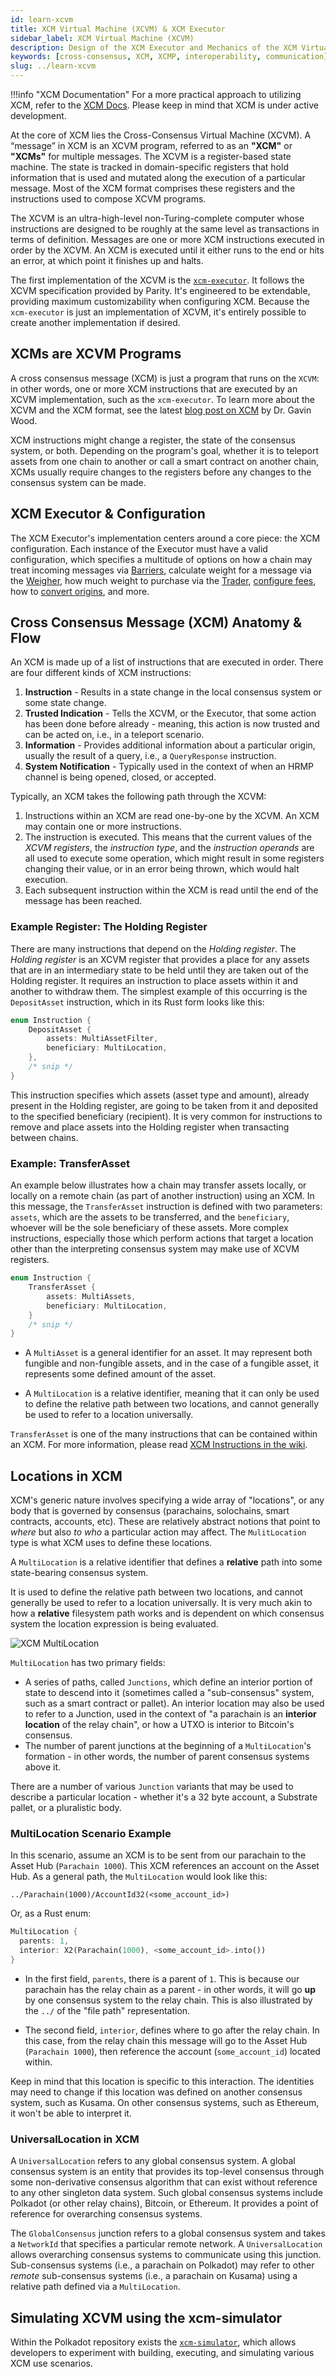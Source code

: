 ```yaml
---
id: learn-xcvm
title: XCM Virtual Machine (XCVM) & XCM Executor
sidebar_label: XCM Virtual Machine (XCVM)
description: Design of the XCM Executor and Mechanics of the XCM Virtual Machine.
keywords: [cross-consensus, XCM, XCMP, interoperability, communication]
slug: ../learn-xcvm
---
```


!!!info "XCM Documentation"
    For a more practical approach to utilizing XCM, refer to the [XCM Docs](./learn/xcm). Please keep in mind that XCM is under active development.

At the core of XCM lies the Cross-Consensus Virtual Machine (XCVM). A “message” in XCM is an XCVM
program, referred to as an **"XCM"** or **"XCMs"** for multiple messages. The XCVM is a
register-based state machine. The state is tracked in domain-specific registers that hold
information that is used and mutated along the execution of a particular message. Most of the XCM
format comprises these registers and the instructions used to compose XCVM programs.

The XCVM is an ultra-high-level non-Turing-complete computer whose instructions are designed to be
roughly at the same level as transactions in terms of definition. Messages are one or more XCM
instructions executed in order by the XCVM. An XCM is executed until it either runs to the end or
hits an error, at which point it finishes up and halts.

The first implementation of the XCVM is the
[`xcm-executor`](https://github.com/paritytech/polkadot/tree/26b0c4f6273190f4538b24939a56b6a0b51a344c/xcm/xcm-executor).
It follows the XCVM specification provided by Parity. It's engineered to be extendable, providing
maximum customizability when configuring XCM. Because the `xcm-executor` is just an implementation
of XCVM, it's entirely possible to create another implementation if desired.

## XCMs are XCVM Programs

A cross consensus message (XCM) is just a program that runs on the `XCVM`: in other words, one or
more XCM instructions that are executed by an XCVM implementation, such as the `xcm-executor`. To
learn more about the XCVM and the XCM format, see the latest
[blog post on XCM](https://medium.com/polkadot-network/xcm-part-iii-execution-and-error-management-ceb8155dd166)
by Dr. Gavin Wood.

XCM instructions might change a register, the state of the consensus system, or both. Depending on
the program's goal, whether it is to teleport assets from one chain to another or call a smart
contract on another chain, XCMs usually require changes to the registers before any changes to the
consensus system can be made.

## XCM Executor & Configuration

The XCM Executor's implementation centers around a core piece: the XCM configuration. Each instance
of the Executor must have a valid configuration, which specifies a multitude of options on how a
chain may treat incoming messages via
[Barriers](https://github.com/paritytech/polkadot/blob/26b0c4f6273190f4538b24939a56b6a0b51a344c/xcm/xcm-executor/src/config.rs#L52),
calculate weight for a message via the
[Weigher](https://github.com/paritytech/polkadot/blob/26b0c4f6273190f4538b24939a56b6a0b51a344c/xcm/xcm-executor/src/config.rs#L55),
how much weight to purchase via the
[Trader](https://github.com/paritytech/polkadot/blob/26b0c4f6273190f4538b24939a56b6a0b51a344c/xcm/xcm-executor/src/config.rs#L58),
[configure fees](https://github.com/paritytech/polkadot/blob/26b0c4f6273190f4538b24939a56b6a0b51a344c/xcm/xcm-executor/src/config.rs#L89),
how to
[convert origins](https://github.com/paritytech/polkadot/blob/26b0c4f6273190f4538b24939a56b6a0b51a344c/xcm/xcm-executor/src/config.rs#L40),
and more.

## Cross Consensus Message (XCM) Anatomy & Flow

An XCM is made up of a list of instructions that are executed in order. There are four different
kinds of XCM instructions:

1. **Instruction** - Results in a state change in the local consensus system or some state change.
2. **Trusted Indication** - Tells the XCVM, or the Executor, that some action has been done before
   already - meaning, this action is now trusted and can be acted on, i.e., in a teleport scenario.
3. **Information** - Provides additional information about a particular origin, usually the result
   of a query, i.e., a `QueryResponse` instruction.
4. **System Notification** - Typically used in the context of when an HRMP channel is being opened,
   closed, or accepted.

Typically, an XCM takes the following path through the XCVM:

1.  Instructions within an XCM are read one-by-one by the XCVM. An XCM may contain one or more
    instructions.
2.  The instruction is executed. This means that the current values of the _XCVM registers_, the
    _instruction type_, and the _instruction operands_ are all used to execute some operation, which
    might result in some registers changing their value, or in an error being thrown, which would
    halt execution.
3.  Each subsequent instruction within the XCM is read until the end of the message has been
    reached.

### Example Register: The Holding Register

There are many instructions that depend on the _Holding register_. The _Holding register_ is an XCVM
register that provides a place for any assets that are in an intermediary state to be held until
they are taken out of the Holding register. It requires an instruction to place assets within it and
another to withdraw them. The simplest example of this occurring is the `DepositAsset` instruction,
which in its Rust form looks like this:

```rust
enum Instruction {
    DepositAsset {
        assets: MultiAssetFilter,
        beneficiary: MultiLocation,
    },
    /* snip */
}
```

This instruction specifies which assets (asset type and amount), already present in the Holding
register, are going to be taken from it and deposited to the specified beneficiary (recipient). It
is very common for instructions to remove and place assets into the Holding register when
transacting between chains.

### Example: TransferAsset

An example below illustrates how a chain may transfer assets locally, or locally on a remote chain
(as part of another instruction) using an XCM. In this message, the `TransferAsset` instruction is
defined with two parameters: `assets`, which are the assets to be transferred, and the
`beneficiary`, whoever will be the sole beneficiary of these assets. More complex instructions,
especially those which perform actions that target a location other than the interpreting consensus
system may make use of XCVM registers.

```rust
enum Instruction {
    TransferAsset {
        assets: MultiAssets,
        beneficiary: MultiLocation,
    }
    /* snip */
}
```

- A `MultiAsset` is a general identifier for an asset. It may represent both fungible and
  non-fungible assets, and in the case of a fungible asset, it represents some defined amount of the
  asset.

- A `MultiLocation` is a relative identifier, meaning that it can only be used to define the
  relative path between two locations, and cannot generally be used to refer to a location
  universally.

`TransferAsset` is one of the many instructions that can be contained within an XCM. For more
information, please read [XCM Instructions in the wiki](./learn-xcm-instructions.md).

## Locations in XCM

XCM's generic nature involves specifying a wide array of "locations", or any body that is governed
by consensus (parachains, solochains, smart contracts, accounts, etc). These are relatively abstract
notions that point to _where_ but also _to who_ a particular action may affect. The `MulitLocation`
type is what XCM uses to define these locations.

A `MultiLocation` is a relative identifier that defines a **relative** path into some state-bearing
consensus system.

It is used to define the relative path between two locations, and cannot generally be used to refer
to a location universally. It is very much akin to how a **relative** filesystem path works and is
dependent on which consensus system the location expression is being evaluated.

![XCM MultiLocation](../assets/cross-consensus/multilocation.png)

`MultiLocation` has two primary fields:

- A series of paths, called `Junctions`, which define an interior portion of state to descend into
  it (sometimes called a "sub-consensus" system, such as a smart contract or pallet). An interior
  location may also be used to refer to a Junction, used in the context of "a parachain is an
  **interior location** of the relay chain", or how a UTXO is interior to Bitcoin's consensus.
- The number of parent junctions at the beginning of a `MultiLocation`'s formation - in other words,
  the number of parent consensus systems above it.

There are a number of various `Junction` variants that may be used to describe a particular
location - whether it's a 32 byte account, a Substrate pallet, or a pluralistic body.

### MultiLocation Scenario Example

In this scenario, assume an XCM is to be sent from our parachain to the Asset Hub
(`Parachain 1000`). This XCM references an account on the Asset Hub. As a general path, the
`MultiLocation` would look like this:

```
../Parachain(1000)/AccountId32(<some_account_id>)
```

Or, as a Rust enum:

```rust
MultiLocation {
  parents: 1,
  interior: X2(Parachain(1000), <some_account_id>.into())
}
```

- In the first field, `parents`, there is a parent of `1`. This is because our parachain has the
  relay chain as a parent - in other words, it will go **up** by one consensus system to the relay
  chain. This is also illustrated by the `../` of the "file path" representation.

- The second field, `interior`, defines where to go after the relay chain. In this case, from the
  relay chain this message will go to the Asset Hub (`Parachain 1000`), then reference the account
  (`some_account_id`) located within.

Keep in mind that this location is specific to this interaction. The identities may need to change
if this location was defined on another consensus system, such as Kusama. On other consensus
systems, such as Ethereum, it won't be able to interpret it.

### UniversalLocation in XCM

A `UniversalLocation` refers to any global consensus system. A global consensus system is an entity
that provides its top-level consensus through some non-derivative consensus algorithm that can exist
without reference to any other singleton data system. Such global consensus systems include Polkadot
(or other relay chains), Bitcoin, or Ethereum. It provides a point of reference for overarching
consensus systems.

The `GlobalConsensus` junction refers to a global consensus system and takes a `NetworkId` that
specifies a particular remote network. A `UniversalLocation` allows overarching consensus systems to
communicate using this junction. Sub-consensus systems (i.e., a parachain on Polkadot) may refer to
other _remote_ sub-consensus systems (i.e., a parachain on Kusama) using a relative path defined via
a `MultiLocation`.

## Simulating XCVM using the xcm-simulator

Within the Polkadot repository exists the
[`xcm-simulator`](https://github.com/paritytech/polkadot-sdk/tree/master/polkadot/xcm/xcm-simulator),
which allows developers to experiment with building, executing, and simulating various XCM use
scenarios.
